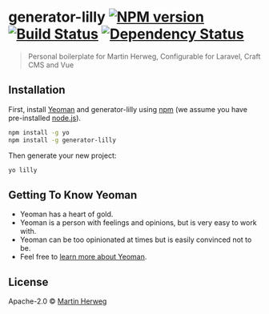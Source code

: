 # generator-lilly [![NPM version][npm-image]][npm-url] [![Build Status][travis-image]][travis-url] [![Dependency Status][daviddm-image]][daviddm-url]
> Personal boilerplate for Martin Herweg, Configurable for Laravel, Craft CMS and Vue

## Installation

First, install [Yeoman](http://yeoman.io) and generator-lilly using [npm](https://www.npmjs.com/) (we assume you have pre-installed [node.js](https://nodejs.org/)).

```bash
npm install -g yo
npm install -g generator-lilly
```

Then generate your new project:

```bash
yo lilly
```

## Getting To Know Yeoman

 * Yeoman has a heart of gold.
 * Yeoman is a person with feelings and opinions, but is very easy to work with.
 * Yeoman can be too opinionated at times but is easily convinced not to be.
 * Feel free to [learn more about Yeoman](http://yeoman.io/).

## License

Apache-2.0 © [Martin Herweg](https://martinherweg.de)


[npm-image]: https://badge.fury.io/js/generator-lilly.svg
[npm-url]: https://npmjs.org/package/generator-lilly
[travis-image]: https://travis-ci.org/martinherweg/generator-lilly.svg?branch=master
[travis-url]: https://travis-ci.org/martinherweg/generator-lilly
[daviddm-image]: https://david-dm.org/martinherweg/generator-lilly.svg?theme=shields.io
[daviddm-url]: https://david-dm.org/martinherweg/generator-lilly
